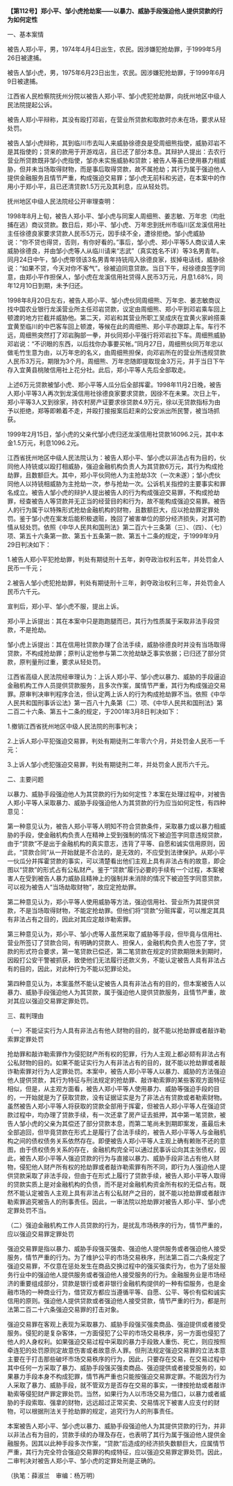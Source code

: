 **【第112号】郑小平、邹小虎抢劫案——以暴力、威胁手段强迫他人提供贷款的行为如何定性**

一、基本案情

被告人郑小平，男，1974年4月4日出生，农民。因涉嫌犯抢劫罪，于1999年5月26日被逮捕。

被告人邹小虎，男，1975年6月23日出生，农民。因涉嫌犯抢劫罪，于1999年6月9日被逮捕。

江西省人民检察院抚州分院以被告人郑小平、邹小虎犯抢劫罪，向抚州地区中级人民法院提起公诉。

被告人郑小平辩称，其没有殴打邓岩，在营业所贷款和取款时亦未在场，要求从轻处罚。

被告人邹小虎辩称，其到临川市去叫人来威胁徐德良是受周细熊指使，威胁邓岩不是其指使的；贷来的款用于开游戏店，且已还了部分本息。其辩护人提出：去农行营业所贷款既非邹小虎指使，邹亦未实施威胁和贷款；被告人等虽已使用暴力相威胁，但并未当场取得财物，而是事后取得贷款，故不属抢劫；其行为属于强迫他人提供金融服务且情节严重，构成强迫交易罪；邹小虎无前科和劣迹，在本案中的作用小于郑小平，且已还清贷款1.5万元及其利息，应从轻处罚。

抚州地区中级人民法院经公开审理查明：

1998年8月上旬，被告人郑小平、邹小虎与同案人周细熊、姜志敏、万年忠（均批捕在逃）商议贷款。数日后，郑小平、邹小虎、万年忠到抚州市临川区龙溪信用社主任徐德良家要求贷款人民币5万元，因手续不全，遭徐拒绝。邹小虎威胁说：“你不贷也得贷，否则，有你好看的。”事后，邹小虎、郑小平等5人商议请人来威胁徐德良，并由邹小虎等人从临川请来“志武”（真实姓名不详）等3名男青年。同月24日中午，邹小虎带领该3名男青年持铳闯入徐德良家，拔掉电话线，威胁徐说：“如果不贷，今天对你不客气”。徐被迫同意贷款。当日下午，经徐德良签字同意，由郑小平作担保人，邹小虎在龙溪信用社贷得人民币3万元，月息1.68%，同年12月10日到期，未予归还。

1998年8月20日左右，被告人郑小平、邹小虎伙同周细熊、万年忠、姜志敏商议找中国农业银行龙溪营业所主任邓岩贷款，议定由周细熊、郑小平到邓岩乘车回上顿渡的地方拦截并威胁他。第二天，邓岩和其营业所职工吴成庆在宜黄火家岭搭乘宜黄至临川的中巴客车回上顿渡，等候在此的周细熊、郑小平亦跟踪上车。车行不远，周细熊突然打了邓岩胸部一拳，并伙同郑小平强行将邓岩拉下车。周细熊威胁邓岩说：“不识眼的东西，以后找你办事要买帐。”同月27日，周细熊伙同万年忠以做毛竹生意为由，以万年忠的名义，由周细熊担保，向邓岩所在的营业所违规贷款人民币3万元，期限为3个月。周细熊、万年忠随即提取现金3万元，并于当日下午存入宜黄县桃陂信用社上花分社。此后，郑小平等人先后全部取走。

上述6万元贷款被邹小虎、郑小平等人瓜分后全部挥霍。1998年11月2日晚，被告人郑小平等3人再次到龙溪信用社徐德良家要求贷款，因徐不在未果。次日上午，郑小平等3人又到徐家，持农村房产证要求徐贷款4.9万元，徐以无贷款指标为由予以拒绝，郑等即赖着不走，并殴打接报案后赶来的公安派出所民警，被当场抓获。

1999年2月15日，邹小虎的父亲代邹小虎归还龙溪信用社贷款16096.2元，其中本金1.5万元，利息1096.2元。

江西省抚州地区中级人民法院认为：被告人郑小平、邹小虎以非法占有为目的，伙同他人持铳或以殴打相威胁，强迫金融机构负责人为其贷款6万元，其行为构成抢劫罪，且数额巨大。其中，郑小平伙同他人为主抢劫3次（一次未遂）；邹小虎伙同他人以持铳相威胁为主抢劫一次，参与抢劫一次。公诉机关指控的主要事实和罪名成立。被告人邹小虎的辩护人提出被告人的行为构成强迫交易罪，不构成抢劫罪，经查被告人等贷款并无正当的经营目的和行为，故不能构成强迫交易罪。被告人的行为属于以特殊形式抢劫金融机构的财物，且数额巨大，应以抢劫罪定罪处罚。鉴于邹小虎在案发后能积极退赃，挽回了被害单位的部分经济损失，对其可酌情从轻处罚。依照《中华人民共和国刑法》第二百六十三条第（三）、（四）、（七）项、第五十六条第一款、第五十五条第一款、第五十二条的规定，于1999年9月29日判决如下：

1.被告人郑小平犯抢劫罪，判处有期徒刑十五年，剥夺政治权利五年，并处罚金人民币一千元；

2.被告人邹小虎犯抢劫罪，判处有期徒刑十三年，剥夺政治权利三年，并处罚金人民币六千元。

宣判后，郑小平、邹小虎不服，提出上诉。

郑小平上诉提出：其在本案中只是跑跑腿而已，其行为性质属于采取非法手段贷款，不是抢劫。

邹小虎上诉提出：其在信用社贷款办理了合法手续，威胁徐德良时并没有当场取得贷款，不构成抢劫罪；原判认定他参与第二次抢劫缺乏事实依据；已归还了部分贷款，原判量刑过重，要求从轻处罚。

江西省高级人民法院经审理认为：上诉人郑小平、邹小虎以暴力、威胁的手段逼迫金融机构工作人员提供贷款服务，且多次作案，属情节严重，其行为构成强迫交易罪。原审判决审判程序合法，但认定两上诉人的行为构成抢劫罪不当。依照《中华人民共和国刑事诉讼法》第一百八十九条第（二）项、《中华人民共和国刑法》第二百二十六条、第五十二条的规定，于2001年3月8日判决如下：

1.撤销江西省抚州地区中级人民法院的刑事判决；

2.上诉人郑小平犯强迫交易罪，判处有期徒刑二年零六个月，并处罚金人民币一千元：

3.上诉人邹小虎犯强迫交易罪，判处有期徒刑二年，并处罚金人民币六千元。

二、主要问题

以暴力、威胁手段强迫他人为其贷款的行为如何定性？本案在处理过程中，对被告人郑小平等人采取暴力、威胁手段强迫他人为其贷款的行为应当如何定性，有四种意见：

第一种意见认为，被告人郑小平等人明知不符合贷款条件，采取暴力或以暴力相威胁的手段，使金融机构负责人在精神上受到强制的情况下被迫签字同意违规贷款，由于“贷款”不是出于金融机构的真实意志，违背了平等、自愿和诚实信用原则，因此，“贷款合同”从一开始就是不合法的，是无效的，不应受到法律保护。从郑小平一伙瓜分并挥霍贷款的事实，可以清楚看出他们主观上具有非法占有的故意，即企图以“贷款”的形式占有公私财产。鉴于“贷款”履行必要的手续有一个过程，本案被害人在受到被告人暴力威胁且精神上的强制并未消除的情况下被迫签字同意贷款，可以视为被告人“当场劫取财物”，故应定抢劫罪。

第二种意见认为，郑小平等人使用威胁等方法，强迫信用社、营业所为其提供贷款，不是当场取得财物，不能定抢劫罪。但他们将“贷款”分赃挥霍，可以推定其具有非法占有之目的，因此对其应定敲诈勒索罪。

第三种意见认为，郑小平、邹小虎等人虽然采取了威胁等手段，但毕竟与信用社、营业所签订了贷款合同，有明确的贷款人、担保人，金融机构负责人也签了字，贷款的形式符合要求，第一笔贷款已偿还，第二笔贷款在规定的贷款期限未到期时，因殴打公安干警被抓获，致使他们无法履行还款义务，不能认定被告人具有非法占有的目的，因此，对此种行为不能以犯罪论处。

第四种意见认为，本案虽然不能认定被告人具有非法占有的目的，但本案被告人以暴力、威胁手段强迫他人为其贷款，属于强迫他人提供贷款服务，且情节严重，故对其应以强迫交易罪定罪处罚。

三、裁判理由

（一）不能证实行为人具有非法占有他人财物的目的，就不能以抢劫罪或者敲诈勒索罪定罪处罚

抢劫罪和敲诈勒索罪作为侵犯财产所有权的犯罪，行为人主观上都必颏有非法占有公私财物的目的。如果不能证实行为人有非法占有的目的，就不能以抢劫罪或者敲诈勒索罪对行为人定罪处罚。本案中，被告人郑小平等人以暴力、威胁的方法强迫他人提供贷款，其行为特征与刑法规定的抢劫罪、敲诈勒索罪的某些客观方面特征相似，但是，从主观方面看，被告人郑小平等人使用暴力、威胁等强迫手段的目的，一开始就是为了获取贷款，没有证据证实是为了非法占有贷款或者勒索财物。虽然被告人郑小平等人将获取的贷款全部用于挥霍，但被告人郑小平等人在强迫贷款过程中，均办理了贷款手续，有一次还拿了房产证去抵押，其中第一笔贷款，被告人邹小虎的父亲为其偿还了部分贷款本息，而第二笔尚未到期即案发，虽最后未全部追回，但毕竟贷款在形式上是履行了合法手续的，被告人郑小平等人与金融机构之间的债权债务关系依然存在。即便被告人郑小平等人主观上确有赖账不还的意图，由于债权债务关系的存在，金融机构完全可以通过民事诉讼向其主张债权，因此，被告人郑小平等人强迫贷款的行为与直接以暴力、威胁手段非法占有他人财物，侵犯他人财产所有权的抢劫罪或者敲诈勒索罪有所不同，即行为人强迫他人提供贷款采取了非法手段，但由于在形式上履行了贷款手续，被告人郑小平等人取得的贷款实质上是对金融机构的负债，而不是对金融机构资金所有权的无偿占有。既然不能认定被告人主观上具有非法占有公私财产之目的，就不能以抢劫罪或者敲诈勒索罪追究被告人的刑事责任。因此，一审法院以抢劫罪对被告人郑小平、邹小虎定罪处罚不当。

（二）强迫金融机构工作人员贷款的行为，是扰乱市场秩序的行为，情节严重的，应以强迫交易罪定罪处罚

强迫交易罪是指以暴力、威胁手段强买强卖、强迫他人提供服务或者强迫他人接受服务，情节严重的行为。为了维护公平的市场交易秩序，刑法第二百二六条规定了强迫交易罪，不仅意在惩处发生在商品交换过程中的强买强卖行为，也为了惩处服务行业中的强迫他人提供服务或者强迫他人接受服务的行为。金融服务业是市场经济的重要组成部分，贷款是银行或者非银行金融机构提供的一种有偿服务，也是金融市场的一种商业行为，借贷双方都应当遵循平等、自愿、公平、等价有偿和诚实信用的原则。强迫他人提供贷款或者强迫他人接受贷款，情节严重的行为，都是刑法第二百二十六条强迫交易罪的打击对象。

强迫交易罪在客观上表现为采取暴力、威胁手段强买强卖商品、强迫提供或者接受服务。侵犯的是复杂客体，一方面侵犯了公平的市场交易秩序，另一方面也侵犯了他人的人身权利。如果强迫交易过程中采取的暴力手段致人重伤、死亡，则应按照牵连犯的处罚原则定故意伤害或者故意杀人罪。但刑法规定强迫交易罪的立法本意主要在于打击那些破坏市场交易秩序的行为，因此，只要存在交易，在交易过程中其中任何一方采取了暴力、威胁手段强买强卖商品、强迫提供或者接受服务的，如果暴力手段本身不构成犯罪，情节再严重也只能按强迫交易罪定罪。不能因为行为人采取了暴力、威胁手段，就不管双方是否存在交易的事实，一律按抢劫或者敲诈勒索等侵犯财产罪定罪处罚。当然，如果行为人以市场交易为借口，以暴力或者威胁的手段索取、强拿的财物，远远超过正常买卖、交易情况下被害人应支付的财物，可以根据刑法关于抢劫罪的规定，追究行为人的刑事责任。

本案被告人郑小平、邹小虎以暴力、威胁手段强迫他人为其提供贷款的行为，并非以非法占有为目的，贷款手续的办理及存在，也表明了其行为属于强迫他人提供金融服务。因其以此种手段多次作案，“贷款”后造成的经济损失数额巨大，应属情节严重，其行为完全符合强迫交易罪的构成特征，应以强迫交易罪定罪处罚。因此，二审判决对被告人郑小平、邹小虎的定罪处刑是正确的。

（执笔：薛淑兰　审编：杨万明）